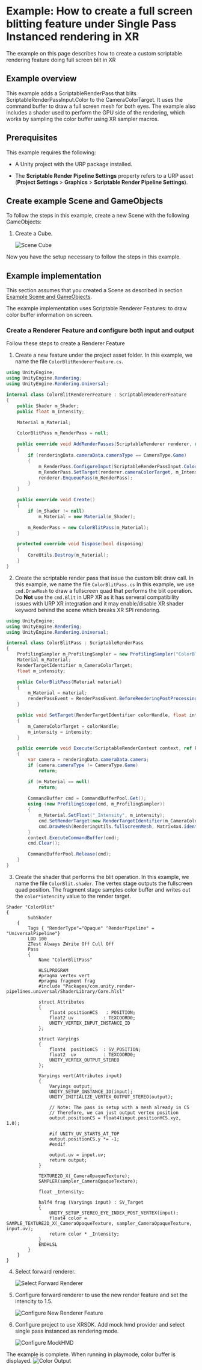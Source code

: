 # Example: How to create a full screen blitting feature under Single Pass Instanced rendering in XR

The example on this page describes how to create a custom scriptable rendering feature doing full screen blit in XR

## Example overview

This example adds a ScriptableRenderPass that blits ScriptableRenderPassInput.Color to the CameraColorTarget. It uses the command buffer to draw a full screen mesh for both eyes.
The example also includes a shader used to perform the GPU side of the rendering, which works by sampling the color buffer using XR sampler macros.

## Prerequisites

This example requires the following:

* A Unity project with the URP package installed.

* The **Scriptable Render Pipeline Settings** property refers to a URP asset (**Project Settings** > **Graphics** > **Scriptable Render Pipeline Settings**).

## Create example Scene and GameObjects<a name="example-objects"></a>

To follow the steps in this example, create a new Scene with the following GameObjects:

1. Create a Cube.

    ![Scene Cube](../Images/how-to-blit-in-xr/renderobj-cube.png)

Now you have the setup necessary to follow the steps in this example.

## Example implementation

This section assumes that you created a Scene as described in section [Example Scene and GameObjects](#example-objects).

The example implementation uses Scriptable Renderer Features: to draw color buffer information on screen.

### Create a Renderer Feature and configure both input and output

Follow these steps to create a Renderer Feature

1. Create a new feature under the project asset folder. In this example, we name the file `ColorBlitRendererFeature.cs`. 
```cs
using UnityEngine;
using UnityEngine.Rendering;
using UnityEngine.Rendering.Universal;

internal class ColorBlitRendererFeature : ScriptableRendererFeature
{
    public Shader m_Shader;
    public float m_Intensity;

    Material m_Material;

    ColorBlitPass m_RenderPass = null;

    public override void AddRenderPasses(ScriptableRenderer renderer, ref RenderingData renderingData)
    {
        if (renderingData.cameraData.cameraType == CameraType.Game)
        {
            m_RenderPass.ConfigureInput(ScriptableRenderPassInput.Color);
            m_RenderPass.SetTarget(renderer.cameraColorTarget, m_Intensity);
            renderer.EnqueuePass(m_RenderPass);
        }
    }

    public override void Create()
    {
        if (m_Shader != null)
            m_Material = new Material(m_Shader);

        m_RenderPass = new ColorBlitPass(m_Material);
    }

    protected override void Dispose(bool disposing)
    {
        CoreUtils.Destroy(m_Material);
    }
}

```
2. Create the scriptable render pass that issue the custom blit draw call. In this example, we name the file `ColorBlitPass.cs`
In this example, we use `cmd.DrawMesh` to draw a fullscreen quad that performs the blit operation.
Do **Not** use the `cmd.Blit` in URP XR as it has serveral compatibility issues with URP XR integration and it may enable/disable XR shader keyword behind the scene which breaks XR SPI rendering.
```cs
using UnityEngine;
using UnityEngine.Rendering;
using UnityEngine.Rendering.Universal;

internal class ColorBlitPass : ScriptableRenderPass
{
    ProfilingSampler m_ProfilingSampler = new ProfilingSampler("ColorBlit");
    Material m_Material;
    RenderTargetIdentifier m_CameraColorTarget;
    float m_intensity;

    public ColorBlitPass(Material material)
    {
        m_Material = material;
        renderPassEvent = RenderPassEvent.BeforeRenderingPostProcessing;
    }

    public void SetTarget(RenderTargetIdentifier colorHandle, float intensity)
    {
        m_CameraColorTarget = colorHandle;
        m_intensity = intensity;
    }

    public override void Execute(ScriptableRenderContext context, ref RenderingData renderingData)
    {
        var camera = renderingData.cameraData.camera;
        if (camera.cameraType != CameraType.Game)
            return;

        if (m_Material == null)
            return;
		
        CommandBuffer cmd = CommandBufferPool.Get();
        using (new ProfilingScope(cmd, m_ProfilingSampler))
        {
            m_Material.SetFloat("_Intensity", m_intensity);
            cmd.SetRenderTarget(new RenderTargetIdentifier(m_CameraColorTarget, 0, CubemapFace.Unknown, -1));
            cmd.DrawMesh(RenderingUtils.fullscreenMesh, Matrix4x4.identity, m_Material);
        }
        context.ExecuteCommandBuffer(cmd);
        cmd.Clear();

        CommandBufferPool.Release(cmd);
    }
}
```
3. Create the shader that performs the blit operation. In this example, we name the file `ColorBlit.shader`. The vertex stage outputs the fullscreen quad position. The fragment stage samples color buffer and writes out the `color*intencity` value to the render target.
```hlsl
Shader "ColorBlit"
{
        SubShader
    {
        Tags { "RenderType"="Opaque" "RenderPipeline" = "UniversalPipeline"}
        LOD 100
        ZTest Always ZWrite Off Cull Off
        Pass
        {
            Name "ColorBlitPass"

            HLSLPROGRAM
            #pragma vertex vert
            #pragma fragment frag
            #include "Packages/com.unity.render-pipelines.universal/ShaderLibrary/Core.hlsl"

            struct Attributes
            {
                float4 positionHCS   : POSITION;
                float2 uv           : TEXCOORD0;
                UNITY_VERTEX_INPUT_INSTANCE_ID
            };

            struct Varyings
            {
                float4  positionCS  : SV_POSITION;
                float2  uv          : TEXCOORD0;
                UNITY_VERTEX_OUTPUT_STEREO
            };

            Varyings vert(Attributes input)
            {
                Varyings output;
                UNITY_SETUP_INSTANCE_ID(input);
                UNITY_INITIALIZE_VERTEX_OUTPUT_STEREO(output);

                // Note: The pass is setup with a mesh already in CS
                // Therefore, we can just output vertex position
                output.positionCS = float4(input.positionHCS.xyz, 1.0);

                #if UNITY_UV_STARTS_AT_TOP
                output.positionCS.y *= -1;
                #endif

                output.uv = input.uv;
                return output;
            }

            TEXTURE2D_X(_CameraOpaqueTexture);
            SAMPLER(sampler_CameraOpaqueTexture);

            float _Intensity;

            half4 frag (Varyings input) : SV_Target
            {
			    UNITY_SETUP_STEREO_EYE_INDEX_POST_VERTEX(input);
                float4 color = SAMPLE_TEXTURE2D_X(_CameraOpaqueTexture, sampler_CameraOpaqueTexture, input.uv);
                return color * _Intensity;
            }
            ENDHLSL
        }
    }
}
```
4. Select forward renderer.

    ![Select Forward Renderer](../Images/how-to-blit-in-xr/forward-renderer-asset.png)

7. Configure forward renderer to use the new render feature and set the intencity to 1.5. 

    ![Configure New Renderer Feature](../Images/how-to-blit-in-xr/new-render-feature.png)

6. Configure project to use XRSDK. Add mock hmd provider and select single pass instanced as rendering mode.

    ![Configure MockHMD](../Images/how-to-blit-in-xr/mock-hmd-render-mode.png)

The example is complete. When running in playmode, color buffer is displayed.
![Color Output](../Images/how-to-blit-in-xr/render-obj-cube-color-output.png)
